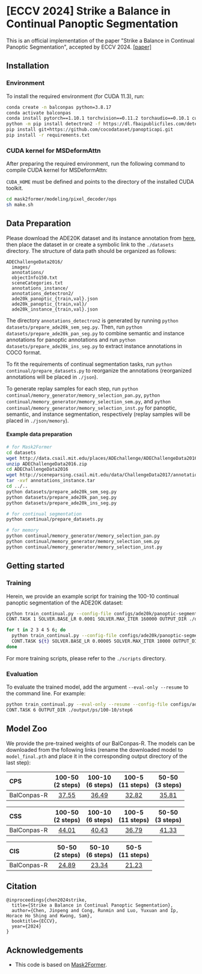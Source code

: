 # [ECCV 2024] Strike a Balance in Continual Panoptic Segmentation

This is an official implementation of the paper "Strike a Balance in Continual Panoptic Segmentation", accepted by ECCV 2024.
[[paper]](https://arxiv.org/abs/2407.16354)


## Installation

### Environment
To install the required environment (for CUDA 11.3), run:
```bash
conda create -n balconpas python=3.8.17
conda activate balconpas
conda install pytorch==1.10.1 torchvision==0.11.2 torchaudio==0.10.1 cudatoolkit=11.3 -c pytorch -c conda-forge
python -m pip install detectron2 -f https://dl.fbaipublicfiles.com/detectron2/wheels/cu113/torch1.10/index.html
pip install git+https://github.com/cocodataset/panopticapi.git
pip install -r requirements.txt
```

### CUDA kernel for MSDeformAttn
After preparing the required environment, run the following command to compile CUDA kernel for MSDeformAttn:

`CUDA_HOME` must be defined and points to the directory of the installed CUDA toolkit.

```bash
cd mask2former/modeling/pixel_decoder/ops
sh make.sh
```

[//]: # (### Pre-trained ResNet-101)

[//]: # (For continual panoptic segmentation and continual instance segmentation, we use the ResNet-50 backbone, whose pre-trained model can be automatically downloaded by Detectron2. )

[//]: # (However, for continual semantic segmentation, we use the ResNet-101 backbone, whose pre-trained model needs to be manually downloaded from [here]&#40;https://dl.fbaipublicfiles.com/detectron2/ImageNetPretrained/MSRA/R-101.pkl&#41; and placed in the `./` directory.)


## Data Preparation

Please download the ADE20K dataset and its instance annotation from [here](http://sceneparsing.csail.mit.edu/), then place the dataset in or create a symbolic link to the `./datasets` directory. The structure of data path should be organized as follows:
```
ADEChallengeData2016/
  images/
  annotations/
  objectInfo150.txt
  sceneCategories.txt
  annotations_instance/
  annotations_detectron2/
  ade20k_panoptic_{train,val}.json
  ade20k_panoptic_{train,val}/
  ade20k_instance_{train,val}.json
```
The directory `annotations_detectron2` is generated by running `python datasets/prepare_ade20k_sem_seg.py`.
Then, run `python datasets/prepare_ade20k_pan_seg.py` to combine semantic and instance annotations for panoptic annotations and run `python datasets/prepare_ade20k_ins_seg.py` to extract instance annotations in COCO format.

To fit the requirements of continual segmentation tasks, run `python continual/prepare_datasets.py` to reorganize the annotations (reorganized annotations will be placed in `./json`).

To generate replay samples for each step, run `python continual/memory_generator/memory_selection_pan.py`, `python continual/memory_generator/memory_selection_sem.py`, and `python continual/memory_generator/memory_selection_inst.py` for panoptic, semantic, and instance segmentation, respectively (replay samples will be placed in `./json/memory`).

#### Example data preparation
```bash
# for Mask2Former
cd datasets
wget http://data.csail.mit.edu/places/ADEchallenge/ADEChallengeData2016.zip
unzip ADEChallengeData2016.zip
cd ADEChallengeData2016
wget http://sceneparsing.csail.mit.edu/data/ChallengeData2017/annotations_instance.tar
tar -xvf annotations_instance.tar
cd ../..
python datasets/prepare_ade20k_sem_seg.py
python datasets/prepare_ade20k_pan_seg.py
python datasets/prepare_ade20k_ins_seg.py

# for continual segmentation
python continual/prepare_datasets.py

# for memory
python continual/memory_generator/memory_selection_pan.py
python continual/memory_generator/memory_selection_sem.py
python continual/memory_generator/memory_selection_inst.py
```

## Getting started

### Training
Herein, we provide an example script for training the 100-10 continual panoptic segmentation of the ADE20K dataset:
```bash
python train_continual.py --config-file configs/ade20k/panoptic-segmentation/100-10.yaml \
CONT.TASK 1 SOLVER.BASE_LR 0.0001 SOLVER.MAX_ITER 160000 OUTPUT_DIR ./output/ps/100-10/step1

for t in 2 3 4 5 6; do
  python train_continual.py --config-file configs/ade20k/panoptic-segmentation/100-10.yaml \
  CONT.TASK ${t} SOLVER.BASE_LR 0.00005 SOLVER.MAX_ITER 10000 OUTPUT_DIR ./output/ps/100-10/step${t}
done
```

For more training scripts, please refer to the `./scripts` directory.

### Evaluation
To evaluate the trained model, add the argument `--eval-only --resume` to the command line. For example:
```bash
python train_continual.py --eval-only --resume --config-file configs/ade20k/panoptic-segmentation/100-10.yaml \
CONT.TASK 6 OUTPUT_DIR ./output/ps/100-10/step6
```

## Model Zoo
We provide the pre-trained weights of our BalConpas-R. The models can be downloaded from the following links (rename the downloaded model to `model_final.pth` and place it in the corresponding output directory of the last step):

| CPS         | 100-50<br>(2 steps) | 100-10<br>(6 steps) | 100-5<br>(11 steps) | 50-50<br>(3 steps) | 
|:------------|:-------------------:|:-------------------:|:-------------------:|:------------------:|
| BalConpas-R |      [37.55](https://drive.google.com/file/d/1MiDGXqZ67_JE2xibYsx5W1T40I39SM_I/view?usp=share_link)      |      [36.49](https://drive.google.com/file/d/124IdfdN6lT30FGrXM-O5cHI8JQN1tmJM/view?usp=share_link)      |      [32.82](https://drive.google.com/file/d/1Vni0omPgUf_PKJV2-AvEc8vRGybXrq5q/view?usp=share_link)      |     [35.81](https://drive.google.com/file/d/1vKnGXMOsSH3KtVx8kpda4pEoXFagxCKx/view?usp=share_link)      |

| CSS         | 100-50<br>(2 steps) | 100-10<br>(6 steps) | 100-5<br>(11 steps) | 50-50<br>(3 steps) | 
|:------------|:-------------------:|:-------------------:|:-------------------:|:------------------:|
| BalConpas-R |      [44.01](https://drive.google.com/file/d/1rsIYUbFNrZDhMZaLdY9uVdXlsV3bMAcb/view?usp=share_link)      |      [40.43](https://drive.google.com/file/d/1vCU_-SLsR1d_CpCJLiTBBP4zhy-f2qAm/view?usp=share_link)      |      [36.79](https://drive.google.com/file/d/1xF3_beK6Mg7N4IVT7DgxkFeKGxaAKjRI/view?usp=share_link)      |     [41.33](https://drive.google.com/file/d/1jZKbX7XhVyYlfMMtaU5gIztIE9ZodZ1x/view?usp=share_link)      |

| CIS         | 50-50<br>(2 steps) | 50-10<br>(6 steps) | 50-5<br>(11 steps) |
|:------------|:------------------:|:------------------:|:------------------:|
| BalConpas-R |     [24.89](https://drive.google.com/file/d/1FYL4T1Al6K4FLFWjz3gdksgZ1R-moS9P/view?usp=share_link)      |     [23.34](https://drive.google.com/file/d/1eMJ5euV_PEnyzrbSOgyOpx5-mCIfGVvf/view?usp=share_link)      |     [21.23](https://drive.google.com/file/d/1p2U9Z7XiNtiyM3yU9v6XAfY31jY4scCg/view?usp=share_link)      |


## Citation
```
@inproceedings{chen2024strike,
  title={Strike a Balance in Continual Panoptic Segmentation},
  author={Chen, Jinpeng and Cong, Runmin and Luo, Yuxuan and Ip, Horace Ho Shing and Kwong, Sam},
  booktitle={ECCV},
  year={2024}
}
```

## Acknowledgements
* This code is based on [Mask2Former](https://github.com/facebookresearch/Mask2Former).
